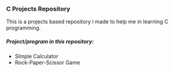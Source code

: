 ### **C Projects Repository** ###

This is a projects based repository i made to help me in learning C programming.


##### Project/program in this repository: #####
- SImple Calculator
- Rock-Paper-Scissor Game
